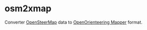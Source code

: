 # osm2xmap
Converter [OpenSteerMap](http://www.openstreetmap.org) data to [OpenOrienteering Mapper](https://github.com/OpenOrienteering/mapper) format.
